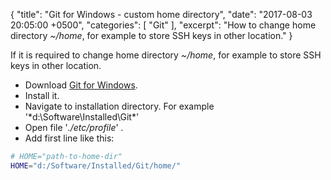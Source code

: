 {
  "title": "Git for Windows - custom home directory",
  "date": "2017-08-03 20:05:00 +0500",
  "categories": [ "Git" ],
  "excerpt": "How to change home directory *~/home*, for example to store SSH keys in other location."
}

If it is required to change home directory *~/home*, for example to store SSH keys in other location.

* Download [Git for Windows](https://git-scm.com/downloads).
* Install it.
* Navigate to installation directory. For example '*d:\Software\Installed\Git\*'
* Open file '*./etc/profile*' .
* Add first line like this:
```bash
# HOME="path-to-home-dir"
HOME="d:/Software/Installed/Git/home/"
```
